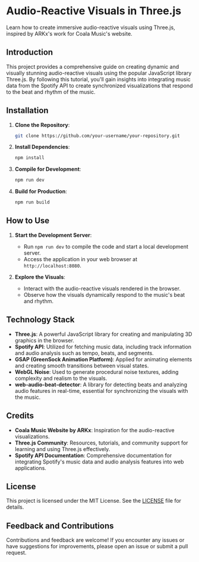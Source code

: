 
# Audio-Reactive Visuals in Three.js

Learn how to create immersive audio-reactive visuals using Three.js, inspired by ARKx's work for Coala Music's website.

## Introduction

This project provides a comprehensive guide on creating dynamic and visually stunning audio-reactive visuals using the popular JavaScript library Three.js. By following this tutorial, you'll gain insights into integrating music data from the Spotify API to create synchronized visualizations that respond to the beat and rhythm of the music.

## Installation

1. **Clone the Repository**: 
    ```bash
    git clone https://github.com/your-username/your-repository.git
    ```

2. **Install Dependencies**: 
    ```bash
    npm install
    ```

3. **Compile for Development**:
    ```bash
    npm run dev
    ```

4. **Build for Production**:
    ```bash
    npm run build
    ```

## How to Use

1. **Start the Development Server**:
    - Run `npm run dev` to compile the code and start a local development server.
    - Access the application in your web browser at `http://localhost:8080`.

2. **Explore the Visuals**:
    - Interact with the audio-reactive visuals rendered in the browser.
    - Observe how the visuals dynamically respond to the music's beat and rhythm.

## Technology Stack

- **Three.js**: A powerful JavaScript library for creating and manipulating 3D graphics in the browser.
- **Spotify API**: Utilized for fetching music data, including track information and audio analysis such as tempo, beats, and segments.
- **GSAP (GreenSock Animation Platform)**: Applied for animating elements and creating smooth transitions between visual states.
- **WebGL Noise**: Used to generate procedural noise textures, adding complexity and realism to the visuals.
- **web-audio-beat-detector**: A library for detecting beats and analyzing audio features in real-time, essential for synchronizing the visuals with the music.

## Credits

- **Coala Music Website by ARKx**: Inspiration for the audio-reactive visualizations.
- **Three.js Community**: Resources, tutorials, and community support for learning and using Three.js effectively.
- **Spotify API Documentation**: Comprehensive documentation for integrating Spotify's music data and audio analysis features into web applications.

## License

This project is licensed under the MIT License. See the [LICENSE](LICENSE) file for details.


## Feedback and Contributions

Contributions and feedback are welcome! If you encounter any issues or have suggestions for improvements, please open an issue or submit a pull request.
